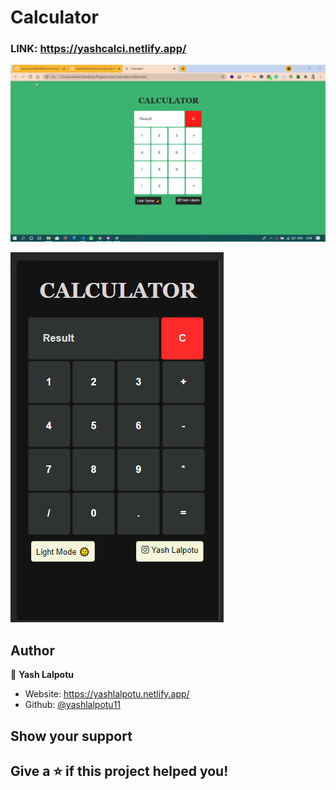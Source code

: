 # Calculator

### LINK: https://yashcalci.netlify.app/ 

![Preview](img1.png?raw=true)

![Preview](img2.png?raw=true)

## Author

👤 **Yash Lalpotu**

* Website: https://yashlalpotu.netlify.app/
* Github: [@yashlalpotu11](https://github.com/yashlalpotu11)


## Show your support

Give a ⭐️ if this project helped you!
---
